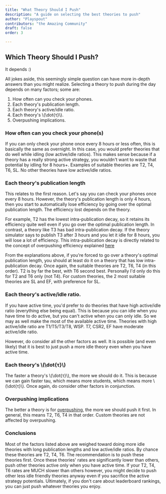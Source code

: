 ```yaml
---
title: "What Theory Should I Push"
description: "A guide on selecting the best theories to push"
author: "Playspout"
contributors: "the Amazing Community"
draft: false
order: 3

---
```


## Which Theory Should I Push?

It depends :)

All jokes aside, this seemingly simple question can have more in-depth answers than you might realize. Selecting a theory to push during the day depends on many factors; some are:

1. How often can you check your phones.
2. Each theory's publication length.
3. Each theory's active/idle ratio.
4. Each theory's \\(\dot{τ}\\).
5. Overpushing implications.

### How often can you check your phone(s)

If you can only check your phone once every 8 hours or less often, this is basically the same as overnight. In this case, you would prefer theories that do well while idling (low active/idle ratios). This makes sense because if a theory has a really strong active strategy, you wouldn't want to waste that potential by idling for 8 hours+. Examples of suitable theories are T2, T4, T6, SL. No other theories have low active/idle ratios. 

### Each theory's publication length

This relates to the first reason. Let's say you can check your phones once every 8 hours. However, the theory's publication length is only 4 hours, then you start to automatically lose efficiency by going over the optimal publication length. The efficiency lost depends on the theory.

For example, T2 has the lowest intra-publication decay, so it retains its efficiency quite well even if you go over the optimal publication length. In contrast, a theory like T3 has bad intra-publication decay. If the theory simulator says to publish T3 after 3 hours and you let it idle for 8 hours, you will lose a lot of efficiency. This intra-publication decay is directly related to the concept of overpushing efficiency explained [here](/guides/advanced-concepts/distribution-overpushing)

From the explanations above, if you're forced to go over a theory's optimal publication length, you should at least do it on a theory that has low intra-publication decay. Once again, the suitable theories are T2, T6, T4 (in this order). T2 is by far the best, with T6 second best. Personally I'd only do this for T2 and T6 only (not T4). For custom theories, the 2 most suitable theories are SL and EF, with preference for SL.

### Each theory's active/idle ratio.

If you have active time, you'd prefer to do theories that have high active/idle ratio (everything else being equal). This is because you can idle when you have time to do active, but you can't active when you can only idle. So we may as well make the most of the available active time. Theories with high active/idle ratio are T1/T5/T3/T8, WSP. T7, CSR2, EF have moderate active/idle ratio.

However, do consider all the other factors as well. It is possible (and even likely) that it is best to just push a more idle theory even when you have active time. 

### Each theory's \\(\dot{τ}\\)

The faster a theory's \\(\dot{τ}\\), the more we should do it. This is because we can gain faster tau, which means more students, which means more \\(\dot{τ}\\). Once again, do consider other factors in conjunction.

### Overpushing implications

The better a theory is for [overpushing](/guides/advanced-concepts/distribution-overpushing), the more we should push it first. In general, this means T2, T6, T4 in that order. Custom theories are not affected by overpushing.

### Conclusions

Most of the factors listed above are weighed toward doing more idle theories with long publication lengths and low active/idle ratios. By chance these theories are T2, T4, T6. The recommendation is to push these theories first. Once these theories' rates are significantly lower than others, push other theories active only when you have active time. If your T2, T4, T6 rates are MUCH slower than others however, you might decide to push other less idle friendly theories anyway even if you sacrifice the active strategy potentials. Ultimately, if you don't care about leaderboard rankings, you can just push whatever theories you enjoy.  
